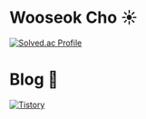 # Wooseok Cho ☀️

<!--
**wooseokCho/wooseokCho** is a ✨ _special_ ✨ repository because its `README.md` (this file) appears on your GitHub profile.

Here are some ideas to get you started:

- 🔭 I’m currently working on ...
- 🌱 I’m currently learning ...
- 👯 I’m looking to collaborate on ...
- 🤔 I’m looking for help with ...
- 💬 Ask me about ...
- 📫 How to reach me: ...
- 😄 Pronouns: ...
- ⚡ Fun fact: ...
useful sites
hits : https://hits.seeyoufarm.com/
simple icons : https://simpleicons.org/

-->
[![Solved.ac Profile](http://mazassumnida.wtf/api/v2/generate_badge?boj=eric318)](https://solved.ac/eric318/)

# Blog 🌊
[![Tistory](https://img.shields.io/badge/Tistory-000000.svg?&style=for-the-badge&logo=Tistory&logoColor=white)](https://life318.tistory.com)


